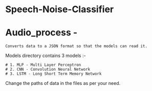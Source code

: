 # Speech-Noise-Classifier

# Audio_process - 
    Converts data to a JSON format so that the models can read it.

Models directory contains 3 models :-

    # 1. MLP - Multi Layer Perceptron
    # 2. CNN - Convolution Neural Network
    # 3. LSTM - Long Short Term Memory Network

Change the paths of data in the files as per your need.